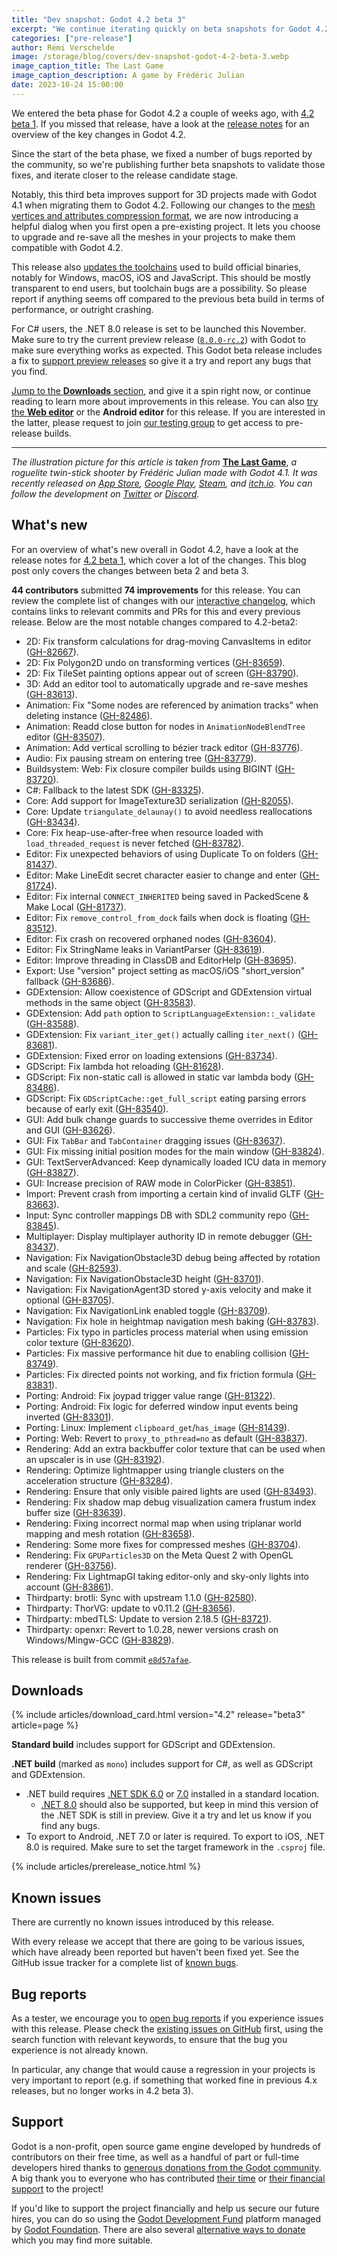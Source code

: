 ```yaml
---
title: "Dev snapshot: Godot 4.2 beta 3"
excerpt: "We continue iterating quickly on beta snapshots for Godot 4.2 to ensure that we can solve regressions before the stable release."
categories: ["pre-release"]
author: Rémi Verschelde
image: /storage/blog/covers/dev-snapshot-godot-4-2-beta-3.webp
image_caption_title: The Last Game
image_caption_description: A game by Frédéric Julian
date: 2023-10-24 15:00:00
---
```


We entered the beta phase for Godot 4.2 a couple of weeks ago, with [4.2 beta 1](/article/dev-snapshot-godot-4-2-beta-1/). If you missed that release, have a look at the [release notes](/article/dev-snapshot-godot-4-2-beta-1/) for an overview of the key changes in Godot 4.2.

Since the start of the beta phase, we fixed a number of bugs reported by the community, so we're publishing further beta snapshots to validate those fixes, and iterate closer to the release candidate stage.

Notably, this third beta improves support for 3D projects made with Godot 4.1 when migrating them to Godot 4.2. Following our changes to the [mesh vertices and attributes compression format](https://godotengine.org/article/dev-snapshot-godot-4-2-beta-1/#rendering-particles-and-shaders), we are now introducing a helpful dialog when you first open a pre-existing project. It lets you choose to upgrade and re-save all the meshes in your projects to make them compatible with Godot 4.2.

This release also [updates the toolchains](https://github.com/godotengine/build-containers/pull/128) used to build official binaries, notably for Windows, macOS, iOS and JavaScript. This should be mostly transparent to end users, but toolchain bugs are a possibility. So please report if anything seems off compared to the previous beta build in terms of performance, or outright crashing.

For C# users, the .NET 8.0 release is set to be launched this November. Make sure to try the current preview release ([`8.0.0-rc.2`](https://dotnet.microsoft.com/en-us/download/dotnet/8.0)) with Godot to make sure everything works as expected. This Godot beta release includes a fix to [support preview releases](https://github.com/godotengine/godot/pull/83325) so give it a try and report any bugs that you find.

[Jump to the **Downloads** section](#downloads), and give it a spin right now, or continue reading to learn more about improvements in this release. You can also [try the **Web editor**](https://editor.godotengine.org/releases/4.2.beta3/) or the **Android editor** for this release. If you are interested in the latter, please request to join [our testing group](https://groups.google.com/g/godot-testers) to get access to pre-release builds.

-----

*The illustration picture for this article is taken from* [**The Last Game**](https://twitter.com/TheLastGame__), *a roguelite twin-stick shooter by Frédéric Julian made with Godot 4.1. It was recently released on [App Store](https://apps.apple.com/us/app/the-last-game/id6466296603), [Google Play](https://play.google.com/store/apps/details?id=com.frju.thelastgame), [Steam](https://store.steampowered.com/app/2563800/The_Last_Game/?curator_clanid=41324400), and [itch.io](https://frju.itch.io/the-last-game). You can follow the development on [Twitter](https://twitter.com/TheLastGame__) or [Discord](https://discord.gg/J4VQtvEb9W).*

## What's new

For an overview of what's new overall in Godot 4.2, have a look at the release notes for [4.2 beta 1](/article/dev-snapshot-godot-4-2-beta-1/), which cover a lot of the changes. This blog post only covers the changes between beta 2 and beta 3.

**44 contributors** submitted **74 improvements** for this release. You can review the complete list of changes with our [interactive changelog](https://godotengine.github.io/godot-interactive-changelog/#4.2-beta3), which contains links to relevant commits and PRs for this and every previous release. Below are the most notable changes compared to 4.2-beta2:

- 2D: Fix transform calculations for drag-moving CanvasItems in editor ([GH-82667](https://github.com/godotengine/godot/pull/82667)).
- 2D: Fix Polygon2D undo on transforming vertices ([GH-83659](https://github.com/godotengine/godot/pull/83659)).
- 2D: Fix TileSet painting options appear out of screen ([GH-83790](https://github.com/godotengine/godot/pull/83790)).
- 3D: Add an editor tool to automatically upgrade and re-save meshes ([GH-83613](https://github.com/godotengine/godot/pull/83613)).
- Animation: Fix "Some nodes are referenced by animation tracks" when deleting instance ([GH-82486](https://github.com/godotengine/godot/pull/82486)).
- Animation: Readd close button for nodes in `AnimationNodeBlendTree` editor ([GH-83507](https://github.com/godotengine/godot/pull/83507)).
- Animation: Add vertical scrolling to bézier track editor ([GH-83776](https://github.com/godotengine/godot/pull/83776)).
- Audio: Fix pausing stream on entering tree ([GH-83779](https://github.com/godotengine/godot/pull/83779)).
- Buildsystem: Web: Fix closure compiler builds using BIGINT ([GH-83720](https://github.com/godotengine/godot/pull/83720)).
- C#: Fallback to the latest SDK ([GH-83325](https://github.com/godotengine/godot/pull/83325)).
- Core: Add support for ImageTexture3D serialization ([GH-82055](https://github.com/godotengine/godot/pull/82055)).
- Core: Update `triangulate_delaunay()` to avoid needless reallocations ([GH-83434](https://github.com/godotengine/godot/pull/83434)).
- Core: Fix heap-use-after-free when resource loaded with `load_threaded_request` is never fetched ([GH-83782](https://github.com/godotengine/godot/pull/83782)).
- Editor: Fix unexpected behaviors of using Duplicate To on folders ([GH-81437](https://github.com/godotengine/godot/pull/81437)).
- Editor: Make LineEdit secret character easier to change and enter ([GH-81724](https://github.com/godotengine/godot/pull/81724)).
- Editor: Fix internal `CONNECT_INHERITED` being saved in PackedScene & Make Local ([GH-81737](https://github.com/godotengine/godot/pull/81737)).
- Editor: Fix `remove_control_from_dock` fails when dock is floating ([GH-83512](https://github.com/godotengine/godot/pull/83512)).
- Editor: Fix crash on recovered orphaned nodes ([GH-83604](https://github.com/godotengine/godot/pull/83604)).
- Editor: Fix StringName leaks in VariantParser ([GH-83619](https://github.com/godotengine/godot/pull/83619)).
- Editor: Improve threading in ClassDB and EditorHelp ([GH-83695](https://github.com/godotengine/godot/pull/83695)).
- Export: Use "version" project setting as macOS/iOS "short_version" fallback ([GH-83686](https://github.com/godotengine/godot/pull/83686)).
- GDExtension: Allow coexistence of GDScript and GDExtension virtual methods in the same object ([GH-83583](https://github.com/godotengine/godot/pull/83583)).
- GDExtension: Add `path` option to `ScriptLanguageExtension::_validate` ([GH-83588](https://github.com/godotengine/godot/pull/83588)).
- GDExtension: Fix `variant_iter_get()` actually calling `iter_next()` ([GH-83681](https://github.com/godotengine/godot/pull/83681)).
- GDExtension: Fixed error on loading extensions ([GH-83734](https://github.com/godotengine/godot/pull/83734)).
- GDScript: Fix lambda hot reloading ([GH-81628](https://github.com/godotengine/godot/pull/81628)).
- GDScript: Fix non-static call is allowed in static var lambda body ([GH-83486](https://github.com/godotengine/godot/pull/83486)).
- GDScript: Fix `GDScriptCache::get_full_script` eating parsing errors because of early exit ([GH-83540](https://github.com/godotengine/godot/pull/83540)).
- GUI: Add bulk change guards to successive theme overrides in Editor and GUI ([GH-83626](https://github.com/godotengine/godot/pull/83626)).
- GUI: Fix `TabBar` and `TabContainer` dragging issues ([GH-83637](https://github.com/godotengine/godot/pull/83637)).
- GUI: Fix missing initial position modes for the main window ([GH-83824](https://github.com/godotengine/godot/pull/83824)).
- GUI: TextServerAdvanced: Keep dynamically loaded ICU data in memory ([GH-83827](https://github.com/godotengine/godot/pull/83827)).
- GUI: Increase precision of RAW mode in ColorPicker ([GH-83851](https://github.com/godotengine/godot/pull/83851)).
- Import: Prevent crash from importing a certain kind of invalid GLTF ([GH-83663](https://github.com/godotengine/godot/pull/83663)).
- Input: Sync controller mappings DB with SDL2 community repo ([GH-83845](https://github.com/godotengine/godot/pull/83845)).
- Multiplayer: Display multiplayer authority ID in remote debugger ([GH-83437](https://github.com/godotengine/godot/pull/83437)).
- Navigation: Fix NavigationObstacle3D debug being affected by rotation and scale ([GH-82593](https://github.com/godotengine/godot/pull/82593)).
- Navigation: Fix NavigationObstacle3D height ([GH-83701](https://github.com/godotengine/godot/pull/83701)).
- Navigation: Fix NavigationAgent3D stored y-axis velocity and make it optional ([GH-83705](https://github.com/godotengine/godot/pull/83705)).
- Navigation: Fix NavigationLink enabled toggle ([GH-83709](https://github.com/godotengine/godot/pull/83709)).
- Navigation: Fix hole in heightmap navigation mesh baking ([GH-83783](https://github.com/godotengine/godot/pull/83783)).
- Particles: Fix typo in particles process material when using emission color texture ([GH-83620](https://github.com/godotengine/godot/pull/83620)).
- Particles: Fix massive performance hit due to enabling collision ([GH-83749](https://github.com/godotengine/godot/pull/83749)).
- Particles: Fix directed points not working, and fix friction formula ([GH-83831](https://github.com/godotengine/godot/pull/83831)).
- Porting: Android: Fix joypad trigger value range ([GH-81322](https://github.com/godotengine/godot/pull/81322)).
- Porting: Android: Fix logic for deferred window input events being inverted ([GH-83301](https://github.com/godotengine/godot/pull/83301)).
- Porting: Linux: Implement `clipboard_get`/`has_image` ([GH-81439](https://github.com/godotengine/godot/pull/81439)).
- Porting: Web: Revert to `proxy_to_pthread=no` as default ([GH-83837](https://github.com/godotengine/godot/pull/83837)).
- Rendering: Add an extra backbuffer color texture that can be used when an upscaler is in use ([GH-83192](https://github.com/godotengine/godot/pull/83192)).
- Rendering: Optimize lightmapper using triangle clusters on the acceleration structure ([GH-83284](https://github.com/godotengine/godot/pull/83284)).
- Rendering: Ensure that only visible paired lights are used ([GH-83493](https://github.com/godotengine/godot/pull/83493)).
- Rendering: Fix shadow map debug visualization camera frustum index buffer size ([GH-83639](https://github.com/godotengine/godot/pull/83639)).
- Rendering: Fixing incorrect normal map when using triplanar world mapping and mesh rotation ([GH-83658](https://github.com/godotengine/godot/pull/83658)).
- Rendering: Some more fixes for compressed meshes ([GH-83704](https://github.com/godotengine/godot/pull/83704)).
- Rendering: Fix `GPUParticles3D` on the Meta Quest 2 with OpenGL renderer ([GH-83756](https://github.com/godotengine/godot/pull/83756)).
- Rendering: Fix LightmapGI taking editor-only and sky-only lights into account ([GH-83861](https://github.com/godotengine/godot/pull/83861)).
- Thirdparty: brotli: Sync with upstream 1.1.0 ([GH-82580](https://github.com/godotengine/godot/pull/82580)).
- Thirdparty: ThorVG: update to v0.11.2 ([GH-83656](https://github.com/godotengine/godot/pull/83656)).
- Thirdparty: mbedTLS: Update to version 2.18.5 ([GH-83721](https://github.com/godotengine/godot/pull/83721)).
- Thirdparty: openxr: Revert to 1.0.28, newer versions crash on Windows/Mingw-GCC ([GH-83829](https://github.com/godotengine/godot/pull/83829)).

This release is built from commit [`e8d57afae`](https://github.com/godotengine/godot/commit/e8d57afaeccf0d9f9726746f49936eb93aa0039b).

## Downloads

{% include articles/download_card.html version="4.2" release="beta3" article=page %}

**Standard build** includes support for GDScript and GDExtension.

**.NET build** (marked as `mono`) includes support for C#, as well as GDScript and GDExtension.
- .NET build requires [.NET SDK 6.0](https://dotnet.microsoft.com/en-us/download/dotnet/6.0) or [7.0](https://dotnet.microsoft.com/en-us/download/dotnet/7.0) installed in a standard location.
  - [.NET 8.0](https://dotnet.microsoft.com/en-us/download/dotnet/8.0) should also be supported, but keep in mind this version of the .NET SDK is still in preview. Give it a try and let us know if you find any bugs.
- To export to Android, .NET 7.0 or later is required. To export to iOS, .NET 8.0 is required. Make sure to set the target framework in the `.csproj` file.

{% include articles/prerelease_notice.html %}

## Known issues

There are currently no known issues introduced by this release.

With every release we accept that there are going to be various issues, which have already been reported but haven't been fixed yet. See the GitHub issue tracker for a complete list of [known bugs](https://github.com/godotengine/godot/issues?q=is%3Aissue+is%3Aopen+label%3Abug+).

## Bug reports

As a tester, we encourage you to [open bug reports](https://github.com/godotengine/godot/issues) if you experience issues with this release. Please check the [existing issues on GitHub](https://github.com/godotengine/godot/issues) first, using the search function with relevant keywords, to ensure that the bug you experience is not already known.

In particular, any change that would cause a regression in your projects is very important to report (e.g. if something that worked fine in previous 4.x releases, but no longer works in 4.2 beta 3).

## Support

Godot is a non-profit, open source game engine developed by hundreds of contributors on their free time, as well as a handful of part or full-time developers hired thanks to [generous donations from the Godot community](https://fund.godotengine.org/). A big thank you to everyone who has contributed [their time](https://github.com/godotengine/godot/blob/master/AUTHORS.md) or [their financial support](https://github.com/godotengine/godot/blob/master/DONORS.md) to the project!

If you'd like to support the project financially and help us secure our future hires, you can do so using the [Godot Development Fund](https://fund.godotengine.org/) platform managed by [Godot Foundation](https://godot.foundation/). There are also several [alternative ways to donate](/donate) which you may find more suitable.
